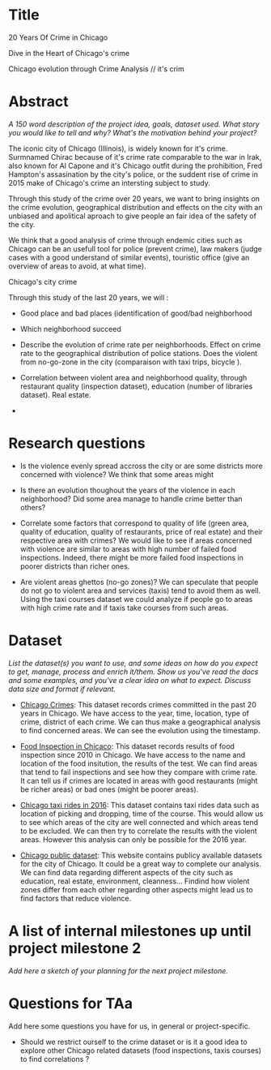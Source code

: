 # Title

20 Years Of Crime in Chicago

Dive in the Heart of Chicago's crime

Chicago evolution through Crime Analysis // it's crim


# Abstract

_A 150 word description of the project idea, goals, dataset used. What story you would like to tell and why? What's the motivation behind your project?_

The iconic city of Chicago (Illinois), is widely known for it's crime. Surmnamed Chirac because of it's crime rate comparable to the war in Irak, also known for Al Capone and it's Chicago outfit during the prohibition, Fred Hampton's assasination by the city's police, or the suddent rise of crime in 2015 make of Chicago's crime an intersting subject to study.

Through this study of the crime over 20 years, we want to bring insights on the crime evolution, geographical distribution and effects on the city with an unbiased and apolitical aproach to give people an fair idea of the safety of the city. 

We think that a good analysis of crime through endemic cities such as Chicago can be an usefull tool for police (prevent crime), law makers (judge cases with a good understand of similar events), touristic office (give an overview of areas to avoid, at what time). 

Chicago's city crime 



Through this study of the last 20 years, we will :


- Good place and bad places (identification of good/bad neighborhood

- Which neighborhood succeed

- Describe the evolution of crime rate per neighborhoods. Effect on crime rate to the geographical distribution of police stations. Does the violent from no-go-zone in the city (comparaison with taxi trips, bicycle ). 


- Correlation between violent area and neighborhood quality, through restaurant quality (inspection dataset), education (number of libraries dataset). Real estate. 

- 

# Research questions

- Is the violence evenly spread accross the city or are some districts more concerned with violence? We think that some areas might 

- Is there an evolution thoughout the years of the violence in each neighborhood? Did some area manage to handle crime better than others?

- Correlate some factors that correspond to quality of life (green area, quality of education, quality of restaurants, price of real estate) and their respective area with crimes? We would like to see if areas concerned with violence are similar to areas with high number of failed food inspections. Indeed, there might be more failed food inspections in poorer districts than richer ones.

- Are violent areas ghettos (no-go zones)? We can speculate that people do not go to violent area and services (taxis) tend to avoid them as well. Using the taxi courses dataset we could analyze if people go to areas with high crime rate and if taxis take courses from such areas.

# Dataset
_List the dataset(s) you want to use, and some ideas on how do you expect to get, manage, process and enrich it/them. Show us you've read the docs and some examples, and you've a clear idea on what to expect. Discuss data size and format if relevant._

- [Chicago Crimes](https://www.kaggle.com/chicago/chicago-crime):
This dataset records crimes committed in the past 20 years in Chicago. We have access to the year, time, location, type of crime, district of each crime. We can thus make a geographical analysis to find concerned areas. We can see the evolution using the timestamp.

- [Food Inspection in Chicaco](https://www.kaggle.com/chicago/chicago-food-inspections):
This dataset records results of food inspection since 2010 in Chicago. We have access to the name and location of the food insitution, the results of the test. We can find areas that tend to fail inspections and see how they compare with crime rate.  It can tell us if crimes are located in areas with good restaurants (might be richer areas) or bad ones (might be poorer areas).

- [Chicago taxi rides in 2016](https://www.kaggle.com/chicago/chicago-taxi-rides-2016):
This dataset contains taxi rides data such as location of picking and dropping, time of the course. This would allow us to see which areas of the city are well connected and which areas tend to be excluded. We can then try to correlate the results with the violent areas. However this analysis can only be possible for the 2016 year.

- [Chicago public dataset](https://data.cityofchicago.org/):
This website contains publicy available datasets for the city of Chicago. It could be a great way to complete our analysis. We can find data regarding different aspects of the city such as education, real estate, environment, cleanness... Findind how violent zones differ from each other regarding other aspects might lead us to find factors that reduce violence.



# A list of internal milestones up until project milestone 2
_Add here a sketch of your planning for the next project milestone._

# Questions for TAa
Add here some questions you have for us, in general or project-specific.

- Should we restrict ourself to the crime dataset or is it a good idea to explore other Chicago related datasets (food inspections, taxis courses) to find correlations ?



